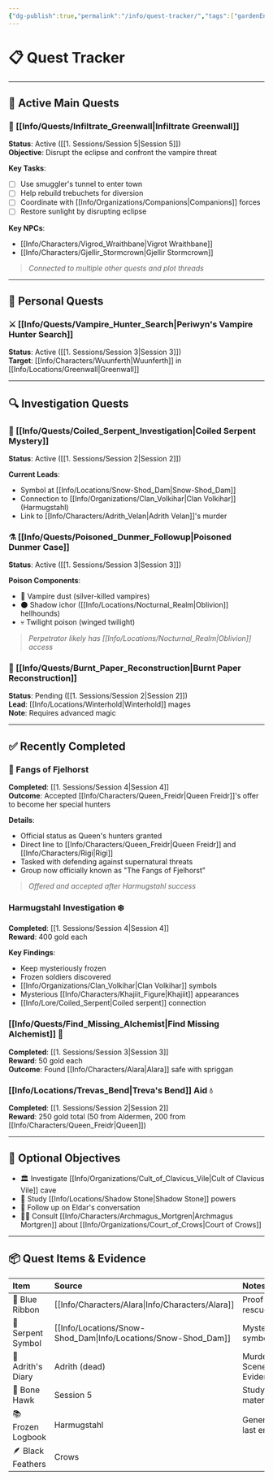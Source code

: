 ```yaml
---
{"dg-publish":true,"permalink":"/info/quest-tracker/","tags":["gardenEntry"]}
---
```


# 📋 Quest Tracker

---

## 🎯 Active Main Quests

### 🏰 [[Info/Quests/Infiltrate_Greenwall\|Infiltrate Greenwall]]
**Status**: Active ([[1. Sessions/Session 5\|Session 5]])  
**Objective**: Disrupt the eclipse and confront the vampire threat

**Key Tasks**:
- [ ] Use smuggler's tunnel to enter town
- [ ] Help rebuild trebuchets for diversion
- [ ] Coordinate with [[Info/Organizations/Companions\|Companions]] forces
- [ ] Restore sunlight by disrupting eclipse

**Key NPCs**: 
- [[Info/Characters/Vigrod_Wraithbane\|Vigrot Wraithbane]]
- [[Info/Characters/Gjellir_Stormcrown\|Gjellir Stormcrown]]

> *Connected to multiple other quests and plot threads*

---

## 👤 Personal Quests

### ⚔️ [[Info/Quests/Vampire_Hunter_Search\|Periwyn's Vampire Hunter Search]]
**Status**: Active ([[1. Sessions/Session 3\|Session 3]])  
**Target**: [[Info/Characters/Wuunferth\|Wuunferth]] in [[Info/Locations/Greenwall\|Greenwall]]  

---

## 🔍 Investigation Quests

### 🐍 [[Info/Quests/Coiled_Serpent_Investigation\|Coiled Serpent Mystery]]
**Status**: Active ([[1. Sessions/Session 2\|Session 2]])

**Current Leads**:
- Symbol at [[Info/Locations/Snow-Shod_Dam\|Snow-Shod_Dam]]
- Connection to [[Info/Organizations/Clan_Volkihar\|Clan Volkihar]] (Harmugstahl)
- Link to [[Info/Characters/Adrith_Velan\|Adrith Velan]]'s murder

### ⚗️ [[Info/Quests/Poisoned_Dunmer_Followup\|Poisoned Dunmer Case]]
**Status**: Active ([[1. Sessions/Session 3\|Session 3]])

**Poison Components**:
- 🧪 Vampire dust (silver-killed vampires)
- 🌑 Shadow ichor ([[Info/Locations/Nocturnal_Realm\|Oblivion]] hellhounds)
- 💀 Twilight poison (winged twilight)

> *Perpetrator likely has [[Info/Locations/Nocturnal_Realm\|Oblivion]] access*

### 📜 [[Info/Quests/Burnt_Paper_Reconstruction\|Burnt Paper Reconstruction]]
**Status**: Pending ([[1. Sessions/Session 2\|Session 2]])  
**Lead**: [[Info/Locations/Winterhold\|Winterhold]] mages  
**Note**: Requires advanced magic

---

## ✅ Recently Completed

### 👑 Fangs of Fjelhorst
**Completed**: [[1. Sessions/Session 4\|Session 4]]  
**Outcome**: Accepted [[Info/Characters/Queen_Freidr\|Queen Freidr]]'s offer to become her special hunters

**Details**:
- Official status as Queen's hunters granted
- Direct line to [[Info/Characters/Queen_Freidr\|Queen Freidr]] and [[Info/Characters/Rigi\|Rigi]]
- Tasked with defending against supernatural threats
- Group now officially known as "The Fangs of Fjelhorst"

> *Offered and accepted after Harmugstahl success*

### Harmugstahl Investigation ❄️
**Completed**: [[1. Sessions/Session 4\|Session 4]]  
**Reward**: 400 gold each

**Key Findings**:
- Keep mysteriously frozen
- Frozen soldiers discovered
- [[Info/Organizations/Clan_Volkihar\|Clan Volkihar]] symbols
- Mysterious [[Info/Characters/Khajiit_Figure\|Khajiit]] appearances
- [[Info/Lore/Coiled_Serpent\|Coiled serpent]] connection

### [[Info/Quests/Find_Missing_Alchemist\|Find Missing Alchemist]] 🌿
**Completed**: [[1. Sessions/Session 3\|Session 3]]  
**Reward**: 50 gold each  
**Outcome**: Found [[Info/Characters/Alara\|Alara]] safe with spriggan

### [[Info/Locations/Trevas_Bend\|Treva's Bend]] Aid 💧
**Completed**: [[1. Sessions/Session 2\|Session 2]]  
**Reward**: 250 gold total (50 from Aldermen, 200 from [[Info/Characters/Queen_Freidr\|Queen]])

---

## 📌 Optional Objectives

- 🏛️ Investigate [[Info/Organizations/Cult_of_Clavicus_Vile\|Cult of Clavicus Vile]] cave
- 🗿 Study [[Info/Locations/Shadow Stone\|Shadow Stone]] powers
- 👥 Follow up on Eldar's conversation
- 🧙‍♂️ Consult [[Info/Characters/Archmagus_Mortgren\|Archmagus Mortgren]] about [[Info/Organizations/Court_of_Crows\|Court of Crows]]

---

## 📦 Quest Items & Evidence

| Item              | Source                    | Notes                 |
| :---------------- | :------------------------ | :-------------------- |
| 🎀 Blue Ribbon    | [[Info/Characters/Alara\|Info/Characters/Alara]] | Proof of rescue       |
| 📜 Serpent Symbol | [[Info/Locations/Snow-Shod_Dam\|Info/Locations/Snow-Shod_Dam]]         | Mystery symbol        |
| 📕 Adrith's Diary | Adrith (dead)             | Murder Scene Evidence |
| 🦅 Bone Hawk      | Session 5                 | Study material        |
| 📚 Frozen Logbook | Harmugstahl               | General's last entry  |
| 🪶 Black Feathers | Crows                     |                       |